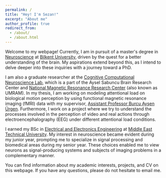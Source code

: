 ```yaml
---
permalink: /
title: "Hey! I'm Sezan!"
excerpt: "About me"
author_profile: true
redirect_from: 
  - /about/
  - /about.html
---
```


Welcome to my webpage! Currently, I am in pursuit of a master's degree in [Neuroscience](https://web4.bilkent.edu.tr/neuroscience/) at [Bilkent University](https://w3.bilkent.edu.tr/bilkent/), driven by the quest for a better understanding of the brain. My aspirations extend beyond this, as I intend to delve deeper into these inquiries with a journey toward a PhD.

I am also a graduate researcher at the [Cognitive Computational Neuroscience Lab](http://web3.bilkent.edu.tr/ccn/), which is a part of the Aysel Sabuncu Brain Research Center and [National Magnetic Resonance Research Center](https://umram.bilkent.edu.tr) (also known as UMRAM). In my thesis, I am working on modeling attentional load on biological motion perception by using functional magnetic resonance imaging (fMRI) data with my supervisor, [Assistant Professor Burcu Ayşen Ürgen](http://www.psy.bilkent.edu.tr/faculty/faculty-members/burcu-aysen-urgen/). Furthermore, I work on a project where we try to understand the processes involved in the perception of video and real actions through electroencephalography (EEG) under different attentional load conditions. 

I earned my BSc in [Electrical and Electronics Engineering](https://eee.metu.edu.tr) at [Middle East Technical University](https://www.metu.edu.tr). My interest in neuroscience became evident during my junior year, prompting me to specialize in signal processing and biomedical areas during my senior year. These choices enabled me to view neurons as signal-producing systems and subjects of imaging problems in a complementary manner.

You can find information about my academic interests, projects, and CV on this webpage. If you have any questions, please do not hesitate to email me.
